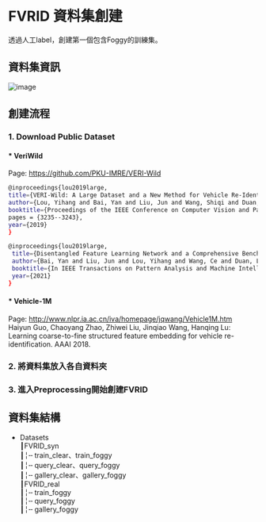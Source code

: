 # FVRID 資料集創建
透過人工label，創建第一個包含Foggy的訓練集。
## 資料集資訊
![image](https://github.com/Cihsaing/SJDL-Foggy-Vehicle-Re-Identification--AAAI2022/blob/master/Datasets/Dataset.png)

## 創建流程
### 1. Download Public Dataset
#### * VeriWild
Page: https://github.com/PKU-IMRE/VERI-Wild
```bash
@inproceedings{lou2019large,
title={VERI-Wild: A Large Dataset and a New Method for Vehicle Re-Identification in the Wild},
author={Lou, Yihang and Bai, Yan and Liu, Jun and Wang, Shiqi and Duan, Ling-Yu},
booktitle={Proceedings of the IEEE Conference on Computer Vision and Pattern Recognition},
pages = {3235--3243},
year={2019}
}
```
```bash
@inproceedings{lou2019large,
 title={Disentangled Feature Learning Network and a Comprehensive Benchmark for Vehicle Re-Identification},
 author={Bai, Yan and Liu, Jun and Lou, Yihang and Wang, Ce and Duan, Ling-Yu},
 booktitle={In IEEE Transactions on Pattern Analysis and Machine Intelligence},
 year={2021}
}
```

#### * Vehicle-1M
Page: http://www.nlpr.ia.ac.cn/iva/homepage/jqwang/Vehicle1M.htm <br> 
Haiyun Guo, Chaoyang Zhao, Zhiwei Liu, Jinqiao Wang, Hanqing Lu: Learning coarse-to-fine structured feature embedding for vehicle re-identification. AAAI 2018.

### 2. 將資料集放入各自資料夾
### 3. 進入Preprocessing開始創建FVRID

## 資料集結構
* Datasets  <br> 
┃FVRID_syn  <br> 
┃╎╌ train_clear、train_foggy  <br> 
┃╎╌ query_clear、query_foggy  <br> 
┃╎╌ gallery_clear、gallery_foggy  <br> 
┃FVRID_real   <br> 
┃╎╌ train_foggy  <br> 
┃╎╌ query_foggy  <br> 
┃╎╌ gallery_foggy  <br> 
